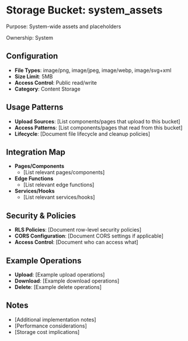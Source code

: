 # Storage Bucket: system_assets

Purpose: System-wide assets and placeholders

Ownership: System

## Configuration
- **File Types**: image/png, image/jpeg, image/webp, image/svg+xml
- **Size Limit**: 5MB
- **Access Control**: Public read/write
- **Category**: Content Storage

## Usage Patterns
- **Upload Sources**: [List components/pages that upload to this bucket]
- **Access Patterns**: [List components/pages that read from this bucket]
- **Lifecycle**: [Document file lifecycle and cleanup policies]

## Integration Map
- **Pages/Components**
  - [List relevant pages/components]
- **Edge Functions**
  - [List relevant edge functions]
- **Services/Hooks**
  - [List relevant services/hooks]

## Security & Policies
- **RLS Policies**: [Document row-level security policies]
- **CORS Configuration**: [Document CORS settings if applicable]
- **Access Control**: [Document who can access what]

## Example Operations
- **Upload**: [Example upload operations]
- **Download**: [Example download operations]
- **Delete**: [Example delete operations]

## Notes
- [Additional implementation notes]
- [Performance considerations]
- [Storage cost implications]
